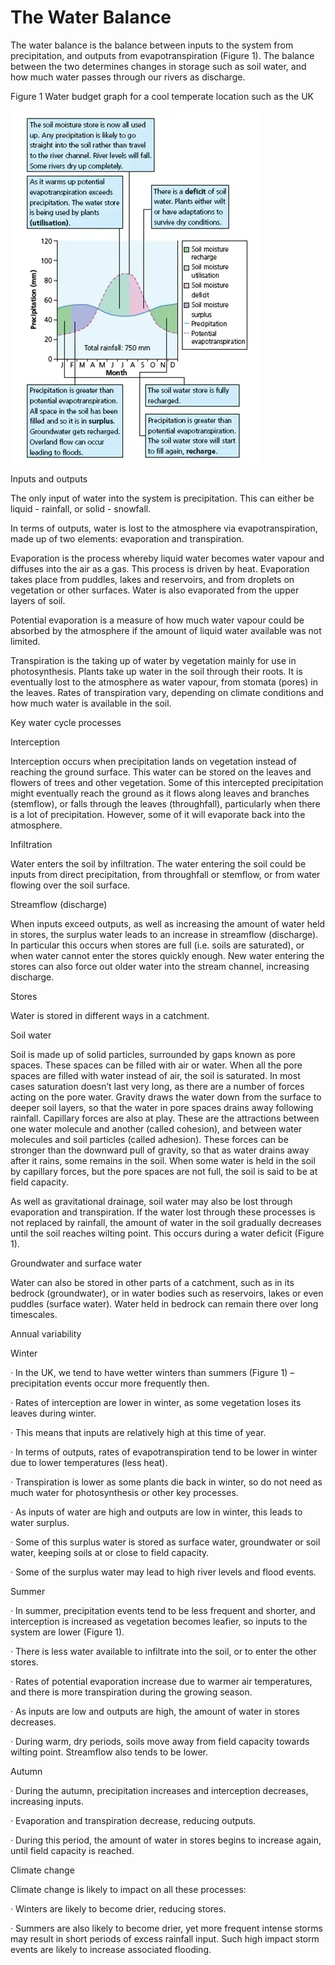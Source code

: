 # The Water Balance

The water balance is the balance between inputs to the system from precipitation, and outputs from evapotranspiration (Figure 1). The balance between the two determines changes in storage such as soil water, and how much water passes through our rivers as discharge.

Figure 1 Water budget graph for a cool temperate location such as the UK

![image](.pix/the_water_balance_graph.webp)

Inputs and outputs

The only input of water into the system is precipitation. This can either be liquid - rainfall, or solid - snowfall.

In terms of outputs, water is lost to the atmosphere via evapotranspiration, made up of two elements: evaporation and transpiration.

Evaporation is the process whereby liquid water becomes water vapour and diffuses into the air as a gas. This process is driven by heat. Evaporation takes place from puddles, lakes and reservoirs, and from droplets on vegetation or other surfaces. Water is also evaporated from the upper layers of soil.

Potential evaporation is a measure of how much water vapour could be absorbed by the atmosphere if the amount of liquid water available was not limited.

Transpiration is the taking up of water by vegetation mainly for use in photosynthesis. Plants take up water in the soil through their roots. It is eventually lost to the atmosphere as water vapour, from stomata (pores) in the leaves. Rates of transpiration vary, depending on climate conditions and how much water is available in the soil.

Key water cycle processes

Interception

Interception occurs when precipitation lands on vegetation instead of reaching the ground surface. This water can be stored on the leaves and flowers of trees and other vegetation. Some of this intercepted precipitation might eventually reach the ground as it flows along leaves and branches (stemflow), or falls through the leaves (throughfall), particularly when there is a lot of precipitation. However, some of it will evaporate back into the atmosphere.

Infiltration

Water enters the soil by infiltration. The water entering the soil could be inputs from direct precipitation, from throughfall or stemflow, or from water flowing over the soil surface.

Streamflow (discharge)

When inputs exceed outputs, as well as increasing the amount of water held in stores, the surplus water leads to an increase in streamflow (discharge). In particular this occurs when stores are full (i.e. soils are saturated), or when water cannot enter the stores quickly enough. New water entering the stores can also force out older water into the stream channel, increasing discharge.

Stores

Water is stored in different ways in a catchment.

Soil water

Soil is made up of solid particles, surrounded by gaps known as pore spaces. These spaces can be filled with air or water. When all the pore spaces are filled with water instead of air, the soil is saturated. In most cases saturation doesn’t last very long, as there are a number of forces acting on the pore water. Gravity draws the water down from the surface to deeper soil layers, so that the water in pore spaces drains away following rainfall. Capillary forces are also at play. These are the attractions between one water molecule and another (called cohesion), and between water molecules and soil particles (called adhesion). These forces can be stronger than the downward pull of gravity, so that as water drains away after it rains, some remains in the soil. When some water is held in the soil by capillary forces, but the pore spaces are not full, the soil is said to be at field capacity.

As well as gravitational drainage, soil water may also be lost through evaporation and transpiration. If the water lost through these processes is not replaced by rainfall, the amount of water in the soil gradually decreases until the soil reaches wilting point. This occurs during a water deficit (Figure 1).

Groundwater and surface water

Water can also be stored in other parts of a catchment, such as in its bedrock (groundwater), or in water bodies such as reservoirs, lakes or even puddles (surface water). Water held in bedrock can remain there over long timescales.

Annual variability

Winter

·       In the UK, we tend to have wetter winters than summers (Figure 1) – precipitation events occur more frequently then.

·       Rates of interception are lower in winter, as some vegetation loses its leaves during winter.

·       This means that inputs are relatively high at this time of year.

·       In terms of outputs, rates of evapotranspiration tend to be lower in winter due to lower temperatures (less heat).

·       Transpiration is lower as some plants die back in winter, so do not need as much water for photosynthesis or other key processes.

·       As inputs of water are high and outputs are low in winter, this leads to water surplus.

·       Some of this surplus water is stored as surface water, groundwater or soil water, keeping soils at or close to field capacity.

·       Some of the surplus water may lead to high river levels and flood events.

Summer

·       In summer, precipitation events tend to be less frequent and shorter, and interception is increased as vegetation becomes leafier, so inputs to the system are lower (Figure 1).

·       There is less water available to infiltrate into the soil, or to enter the other stores.

·       Rates of potential evaporation increase due to warmer air temperatures, and there is more transpiration during the growing season.

·       As inputs are low and outputs are high, the amount of water in stores decreases.

·       During warm, dry periods, soils move away from field capacity towards wilting point. Streamflow also tends to be lower.

Autumn

·       During the autumn, precipitation increases and interception decreases, increasing inputs.

·       Evaporation and transpiration decrease, reducing outputs.

·       During this period, the amount of water in stores begins to increase again, until field capacity is reached.

Climate change

Climate change is likely to impact on all these processes:

·       Winters are likely to become drier, reducing stores.

·       Summers are also likely to become drier, yet more frequent intense storms may result in short periods of excess rainfall input. Such high impact storm events are likely to increase associated flooding.

